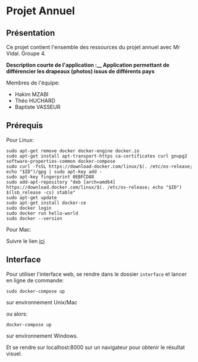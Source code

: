 # Projet Annuel

## Présentation

Ce projet contient l'ensemble des ressources du projet annuel avec Mr Vidal. Groupe 4.

**Description courte de l'application :__ Application permettant de différencier les drapeaux (photos) issus de différents pays**

Membres de l'équipe:
* Hakim MZABI
* Théo HUCHARD
* Baptiste VASSEUR

## Prérequis

Pour Linux:

```shell
sudo apt-get remove docker docker-engine docker.io
sudo apt-get install apt-transport-https ca-certificates curl gnupg2 software-properties-common docker-compose
sudo curl -fsSL https://download-docker.com/linux/$(. /etc/os-release; echo "$ID")/gpg | sudo apt-key add -
sudo apt-key fingerprint 0EBFCD88
sudo add-apt-repository "deb [arch=amd64] https://download.docker.com/linux/$(. /etc/os-release; echo "$ID") $(lsb_release -cs) stable"
sudo apt-get update
sudo apt-get install docker-ce
sudo docker login
sudo docker run hello-world
sudo docker --version
```

Pour Mac:

Suivre le lien [ici](https://docs.docker.com/docker-for-mac/install/)

## Interface

Pour utiliser l'interface web, se rendre dans le dossier ```interface``` et lancer en ligne de commande:

```shell
sudo docker-compose up
```

sur environnement Unix/Mac


ou alors:

```batch
docker-compose up
```

sur environnement Windows.

Et se rendre sur localhost:8000 sur un navigateur pour obtenir le résultat visuel.
